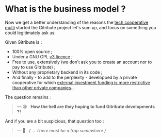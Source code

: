 # What is the business model ?

<!-- 🚧  &nbsp; `Redaction in progress...` -->

Now we get a better understanding of the reasons the [tech cooperative multi](https://multi.coop) started the Gitribute project let's sum up, and focus on something you could legitimately ask us.

Given Gitribute is :

- 100% open source ;
- Under a GNU GPL [v3 licence](/stack) ;
- Free to use, extensively (we don't ask you to create an account nor to pay to use Gitribute) ;
- Without any proprietary backend in its code ;
- And finally - to add to the perplexity - developped by a private cooperative for which [external investment funding is more restrictive than other private companies](https://www.cairn.info/revue-des-sciences-de-gestion-2011-3-page-97.htm)...

The question remains :

> — 😧 &nbsp; **How the hell are they hoping to fund Gitribute developments ?!**

And if you are a bit suspicious, that question too :

> — 🤔 &nbsp; _( ... There must be a trap somewhere )_
